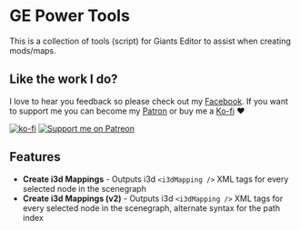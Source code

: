 # GE Power Tools

This is a collection of tools (script) for Giants Editor to assist when creating mods/maps.

## Like the work I do?
I love to hear you feedback so please check out my [Facebook](https://www.facebook.com/w33zl). If you want to support me you can become my [Patron](https://www.patreon.com/wzlmodding) or buy me a [Ko-fi](https://ko-fi.com/w33zl) :heart:

[![ko-fi](https://ko-fi.com/img/githubbutton_sm.svg)](https://ko-fi.com/X8X0BB65P) [![Support me on Patreon](https://img.shields.io/endpoint.svg?url=https%3A%2F%2Fshieldsio-patreon.vercel.app%2Fapi%3Fusername%3Dwzlmodding%3F%26type%3Dpatrons&style=for-the-badge)](https://patreon.com/wzlmodding?)


## Features
* **Create i3d Mappings** - Outputs i3d `<i3dMapping />` XML tags for every selected node in the scenegraph
* **Create i3d Mappings (v2)** - Outputs i3d `<i3dMapping />` XML tags for every selected node in the scenegraph, alternate syntax for the path index



